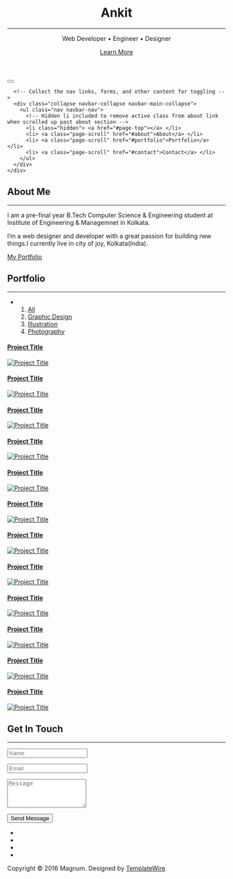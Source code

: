 <!DOCTYPE html>
<html lang="en">
<head>
  <meta charset="utf-8">
  <meta name="viewport" content="width=device-width, initial-scale=1">
  <title>Ankit | Github(kr-nkit)</title>
  <meta name="description" content="">
  <meta name="author" content="">

  <!-- Favicons
      ================================================== -->
  <link rel="shortcut icon" href="img/favicon.ico" type="image/x-icon">
  <link rel="apple-touch-icon" href="img/apple-touch-icon.png">
  <link rel="apple-touch-icon" sizes="72x72" href="img/apple-touch-icon-72x72.png">
  <link rel="apple-touch-icon" sizes="114x114" href="img/apple-touch-icon-114x114.png">

  <!-- Bootstrap -->
  <link rel="stylesheet" type="text/css"  href="css/bootstrap.css">
  <link rel="stylesheet" type="text/css" href="fonts/font-awesome/css/font-awesome.css">

  <!-- Stylesheet
      ================================================== -->
  <link rel="stylesheet" type="text/css"  href="css/style.css">
  <link rel="stylesheet" type="text/css" href="css/nivo-lightbox/nivo-lightbox.css">
  <link rel="stylesheet" type="text/css" href="css/nivo-lightbox/default.css">
  <link href='http://fonts.googleapis.com/css?family=Open+Sans:400,700,800,600,300' rel='stylesheet' type='text/css'>
  <script type="text/javascript" src="js/modernizr.custom.js"></script>

  <!-- HTML5 shim and Respond.js for IE8 support of HTML5 elements and media queries -->
  <!-- WARNING: Respond.js doesn't work if you view the page via file:// -->
  <!--[if lt IE 9]>
        <script src="https://oss.maxcdn.com/html5shiv/3.7.2/html5shiv.min.js"></script>
        <script src="https://oss.maxcdn.com/respond/1.4.2/respond.min.js"></script>
      <![endif]-->
</head>
<body id="page-top" data-spy="scroll" data-target=".navbar-fixed-top">

<!-- Header -->
<header id="header">
  <div class="intro">
    <div class="container">
      <div class="row">
        <div class="intro-text">
          <h1>Ankit</h1>
          <hr>
          <p>Web Developer • Engineer • Designer</p>
          <a href="#about" class="btn btn-white btn-lg page-scroll">Learn More</a> </div>
      </div>
    </div>
  </div>
</header>
<!-- Navigation -->
<div id="nav">
  <nav class="navbar navbar-custom">
    <div class="container">
      <div class="navbar-header">
        <button type="button" class="navbar-toggle" data-toggle="collapse" data-target=".navbar-main-collapse"> <i class="fa fa-bars"></i> </button>
      </div>
      
      <!-- Collect the nav links, forms, and other content for toggling -->
      <div class="collapse navbar-collapse navbar-main-collapse">
        <ul class="nav navbar-nav">
          <!-- Hidden li included to remove active class from about link when scrolled up past about section -->
          <li class="hidden"> <a href="#page-top"></a> </li>
          <li> <a class="page-scroll" href="#about">About</a> </li>
          <li> <a class="page-scroll" href="#portfolio">Portfolio</a> </li>
          <li> <a class="page-scroll" href="#contact">Contact</a> </li>
        </ul>
      </div>
    </div>
  </nav>
</div>
<!-- About Section -->
<div id="about">
  <div class="container">
    <div class="section-title text-center center">
      <h2>About Me</h2>
      <hr>
    </div>
    <div class="row">
      <div class="col-md-12 text-center"><div class="profile"></div></div>
      <div class="col-md-8 col-md-offset-2">
        <div class="about-text">
          <p>I am a pre-final year B.Tech Computer Science & Engineering student at Institute of Engineering & Managemnet in Kolkata.</p>
          <p>I’m a web designer and developer with a great passion for building new things.I currently live in city of joy, Kolkata(India).</p>
          <a href="#portfolio" class="btn btn-default btn-lg page-scroll">My Portfolio</a> </div>
      </div>
    </div>
  </div>
</div>
<!-- Portfolio Section -->
<div id="portfolio">
  <div class="container">
    <div class="section-title text-center center">
      <h2>Portfolio</h2>
      <hr>
    </div>
    <div class="categories">
      <ul class="cat">
        <li>
          <ol class="type">
            <li><a href="#" data-filter="*" class="active">All</a></li>
            <li><a href="#" data-filter=".graphic">Graphic Design</a></li>
            <li><a href="#" data-filter=".illustration">Illustration</a></li>
            <li><a href="#" data-filter=".photography">Photography</a></li>
          </ol>
        </li>
      </ul>
      <div class="clearfix"></div>
    </div>
    <div class="row">
      <div class="portfolio-items">
        <div class="col-sm-6 col-md-3 col-lg-3 graphic">
          <div class="portfolio-item">
            <div class="hover-bg"> <a href="img/portfolio/01-large.jpg" title="Project Title" data-lightbox-gallery="gallery1">
              <div class="hover-text">
                <h4>Project Title</h4>
              </div>
              <img src="img/portfolio/01-small.jpg" class="img-responsive" alt="Project Title"> </a> </div>
          </div>
        </div>
        <div class="col-sm-6 col-md-3 col-lg-3 illustration">
          <div class="portfolio-item">
            <div class="hover-bg"> <a href="img/portfolio/02-large.jpg" title="Project Title" data-lightbox-gallery="gallery1">
              <div class="hover-text">
                <h4>Project Title</h4>
              </div>
              <img src="img/portfolio/02-small.jpg" class="img-responsive" alt="Project Title"> </a> </div>
          </div>
        </div>
        <div class="col-sm-6 col-md-3 col-lg-3 graphic">
          <div class="portfolio-item">
            <div class="hover-bg"> <a href="img/portfolio/03-large.jpg" title="Project Title" data-lightbox-gallery="gallery1">
              <div class="hover-text">
                <h4>Project Title</h4>
              </div>
              <img src="img/portfolio/03-small.jpg" class="img-responsive" alt="Project Title"> </a> </div>
          </div>
        </div>
        <div class="col-sm-6 col-md-3 col-lg-3 graphic">
          <div class="portfolio-item">
            <div class="hover-bg"> <a href="img/portfolio/04-large.jpg" title="Project Title" data-lightbox-gallery="gallery1">
              <div class="hover-text">
                <h4>Project Title</h4>
              </div>
              <img src="img/portfolio/04-small.jpg" class="img-responsive" alt="Project Title"> </a> </div>
          </div>
        </div>
        <div class="col-sm-6 col-md-3 col-lg-3 illustration">
          <div class="portfolio-item">
            <div class="hover-bg"> <a href="img/portfolio/05-large.jpg" title="Project Title" data-lightbox-gallery="gallery1">
              <div class="hover-text">
                <h4>Project Title</h4>
              </div>
              <img src="img/portfolio/05-small.jpg" class="img-responsive" alt="Project Title"> </a> </div>
          </div>
        </div>
        <div class="col-sm-6 col-md-3 col-lg-3 photography">
          <div class="portfolio-item">
            <div class="hover-bg"> <a href="img/portfolio/06-large.jpg" title="Project Title" data-lightbox-gallery="gallery1">
              <div class="hover-text">
                <h4>Project Title</h4>
              </div>
              <img src="img/portfolio/06-small.jpg" class="img-responsive" alt="Project Title"> </a> </div>
          </div>
        </div>
        <div class="col-sm-6 col-md-3 col-lg-3 photography">
          <div class="portfolio-item">
            <div class="hover-bg"> <a href="img/portfolio/07-large.jpg" title="Project Title" data-lightbox-gallery="gallery1">
              <div class="hover-text">
                <h4>Project Title</h4>
              </div>
              <img src="img/portfolio/07-small.jpg" class="img-responsive" alt="Project Title"> </a> </div>
          </div>
        </div>
        <div class="col-sm-6 col-md-3 col-lg-3 graphic">
          <div class="portfolio-item">
            <div class="hover-bg"> <a href="img/portfolio/08-large.jpg" title="Project Title" data-lightbox-gallery="gallery1">
              <div class="hover-text">
                <h4>Project Title</h4>
              </div>
              <img src="img/portfolio/08-small.jpg" class="img-responsive" alt="Project Title"> </a> </div>
          </div>
        </div>
        <div class="col-sm-6 col-md-3 col-lg-3 illustration">
          <div class="portfolio-item">
            <div class="hover-bg"> <a href="img/portfolio/09-large.jpg" title="Project Title" data-lightbox-gallery="gallery1">
              <div class="hover-text">
                <h4>Project Title</h4>
              </div>
              <img src="img/portfolio/09-small.jpg" class="img-responsive" alt="Project Title"> </a> </div>
          </div>
        </div>
        <div class="col-sm-6 col-md-3 col-lg-3 photography">
          <div class="portfolio-item">
            <div class="hover-bg"> <a href="img/portfolio/10-large.jpg" title="Project Title" data-lightbox-gallery="gallery1">
              <div class="hover-text">
                <h4>Project Title</h4>
              </div>
              <img src="img/portfolio/10-small.jpg" class="img-responsive" alt="Project Title"> </a> </div>
          </div>
        </div>
        <div class="col-sm-6 col-md-3 col-lg-3 photography">
          <div class="portfolio-item">
            <div class="hover-bg"> <a href="img/portfolio/11-large.jpg" title="Project Title" data-lightbox-gallery="gallery1">
              <div class="hover-text">
                <h4>Project Title</h4>
              </div>
              <img src="img/portfolio/11-small.jpg" class="img-responsive" alt="Project Title"> </a> </div>
          </div>
        </div>
        <div class="col-sm-6 col-md-3 col-lg-3 graphic">
          <div class="portfolio-item">
            <div class="hover-bg"> <a href="img/portfolio/12-large.jpg" title="Project Title" data-lightbox-gallery="gallery1">
              <div class="hover-text">
                <h4>Project Title</h4>
              </div>
              <img src="img/portfolio/12-small.jpg" class="img-responsive" alt="Project Title"> </a> </div>
          </div>
        </div>
      </div>
    </div>
  </div>
</div>
<!-- Contact Section -->
<div id="contact" class="text-center">
  <div class="container">
    <div class="section-title center">
      <h2>Get In Touch</h2>
      <hr>
    </div>
    <div class="col-md-8 col-md-offset-2">
      <form name="sentMessage" id="contactForm" novalidate>
        <div class="row">
          <div class="col-md-6">
            <div class="form-group">
              <input type="text" id="name" class="form-control" placeholder="Name" required="required">
              <p class="help-block text-danger"></p>
            </div>
          </div>
          <div class="col-md-6">
            <div class="form-group">
              <input type="email" id="email" class="form-control" placeholder="Email" required="required">
              <p class="help-block text-danger"></p>
            </div>
          </div>
        </div>
        <div class="form-group">
          <textarea name="message" id="message" class="form-control" rows="4" placeholder="Message" required></textarea>
          <p class="help-block text-danger"></p>
        </div>
        <div id="success"></div>
        <button type="submit" class="btn btn-default btn-lg">Send Message</button>
      </form>
      <div class="social">
        <ul>
          <li><a href="#"><i class="fa fa-facebook"></i></a></li>
          <li><a href="#"><i class="fa fa-twitter"></i></a></li>
          <li><a href="#"><i class="fa fa-dribbble"></i></a></li>
          <li><a href="#"><i class="fa fa-behance"></i></a></li>
        </ul>
      </div>
    </div>
  </div>
</div>
<div id="footer">
  <div class="container text-center">
    <div class="fnav">
      <p>Copyright &copy; 2016 Magnum. Designed by <a href="http://www.templatewire.com" rel="nofollow">TemplateWire</a></p>
    </div>
  </div>
</div>
<script type="text/javascript" src="js/jquery.1.11.1.js"></script> 
<script type="text/javascript" src="js/bootstrap.js"></script> 
<script type="text/javascript" src="js/SmoothScroll.js"></script> 
<script type="text/javascript" src="js/nivo-lightbox.js"></script> 
<script type="text/javascript" src="js/jquery.isotope.js"></script> 
<script type="text/javascript" src="js/jqBootstrapValidation.js"></script> 
<script type="text/javascript" src="js/contact_me.js"></script> 
<script type="text/javascript" src="js/main.js"></script>
</body>
</html>
